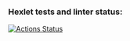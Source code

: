 ### Hexlet tests and linter status:
[![Actions Status](https://github.com/irenechigrinova/frontend-project-11/workflows/hexlet-check/badge.svg)](https://github.com/irenechigrinova/frontend-project-11/actions)
